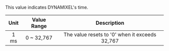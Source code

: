 This value indicates DYNAMIXEL's time.

|Unit|Value Range|Description|
| :---: | :---: | :---: |
| 1 ms | 0 ~ 32,767 |The value resets to '0' when it exceeds 32,767|
